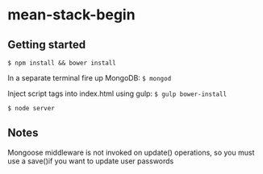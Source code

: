 mean-stack-begin
============

## Getting started

`$ npm install && bower install`

In a separate terminal fire up MongoDB: `$ mongod`

Inject script tags into index.html using gulp: `$ gulp bower-install`

`$ node server`


## Notes

Mongoose middleware is not invoked on update() operations, so you must use a save()if you want to update user passwords